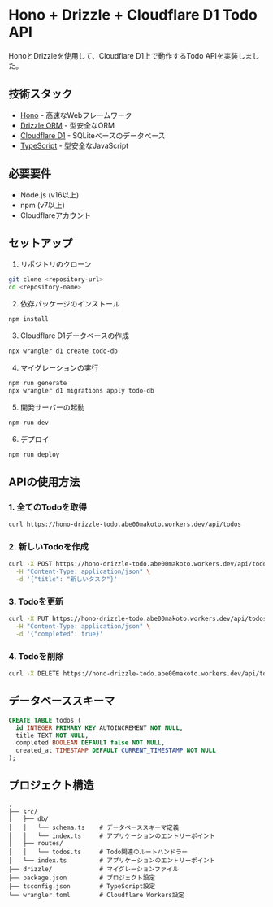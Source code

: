 # Hono + Drizzle + Cloudflare D1 Todo API

HonoとDrizzleを使用して、Cloudflare D1上で動作するTodo APIを実装しました。

## 技術スタック

- [Hono](https://hono.dev/) - 高速なWebフレームワーク
- [Drizzle ORM](https://orm.drizzle.team/) - 型安全なORM
- [Cloudflare D1](https://developers.cloudflare.com/d1/) - SQLiteベースのデータベース
- [TypeScript](https://www.typescriptlang.org/) - 型安全なJavaScript

## 必要要件

- Node.js (v16以上)
- npm (v7以上)
- Cloudflareアカウント

## セットアップ

1. リポジトリのクローン
```bash
git clone <repository-url>
cd <repository-name>
```

2. 依存パッケージのインストール
```bash
npm install
```

3. Cloudflare D1データベースの作成
```bash
npx wrangler d1 create todo-db
```

4. マイグレーションの実行
```bash
npm run generate
npx wrangler d1 migrations apply todo-db
```

5. 開発サーバーの起動
```bash
npm run dev
```

6. デプロイ
```bash
npm run deploy
```

## APIの使用方法

### 1. 全てのTodoを取得
```bash
curl https://hono-drizzle-todo.abe00makoto.workers.dev/api/todos
```

### 2. 新しいTodoを作成
```bash
curl -X POST https://hono-drizzle-todo.abe00makoto.workers.dev/api/todos \
  -H "Content-Type: application/json" \
  -d '{"title": "新しいタスク"}'
```

### 3. Todoを更新
```bash
curl -X PUT https://hono-drizzle-todo.abe00makoto.workers.dev/api/todos/1 \
  -H "Content-Type: application/json" \
  -d '{"completed": true}'
```

### 4. Todoを削除
```bash
curl -X DELETE https://hono-drizzle-todo.abe00makoto.workers.dev/api/todos/1
```

## データベーススキーマ

```sql
CREATE TABLE todos (
  id INTEGER PRIMARY KEY AUTOINCREMENT NOT NULL,
  title TEXT NOT NULL,
  completed BOOLEAN DEFAULT false NOT NULL,
  created_at TIMESTAMP DEFAULT CURRENT_TIMESTAMP NOT NULL
);
```

## プロジェクト構造

```
.
├── src/
│   ├── db/
│   │   └── schema.ts    # データベーススキーマ定義
│   │   └── index.ts     # アプリケーションのエントリーポイント
│   ├── routes/
│   │   └── todos.ts     # Todo関連のルートハンドラー
│   └── index.ts         # アプリケーションのエントリーポイント
├── drizzle/             # マイグレーションファイル
├── package.json         # プロジェクト設定
├── tsconfig.json        # TypeScript設定
└── wrangler.toml        # Cloudflare Workers設定
```

